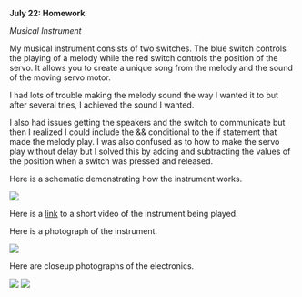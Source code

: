 **July 22: Homework**

*Musical Instrument*

My musical instrument consists of two switches. The blue switch controls the playing of a melody while the red switch controls the position of the servo. It allows you to create a unique song from the melody and the sound of the moving servo motor.


I had lots of trouble making the melody sound the way I wanted it to but after several tries, I achieved the sound I wanted.


I also had issues getting the speakers and the switch to communicate but then I realized I could include the && conditional to the if statement that made the melody play. I was also confused as to how to make the servo play without delay but I solved this by adding and subtracting the values of the position when a switch was pressed and released.

Here is a schematic demonstrating how the instrument works.

![](Schematic2.jpg)

Here is a [link](Circuit1.mp3) to a short video of the instrument being played.

Here is a photograph of the instrument.

![](Circuit2.jpg)

Here are closeup photographs of the electronics.

![](Detail1.jpg)
![](Detail2.jpg)
